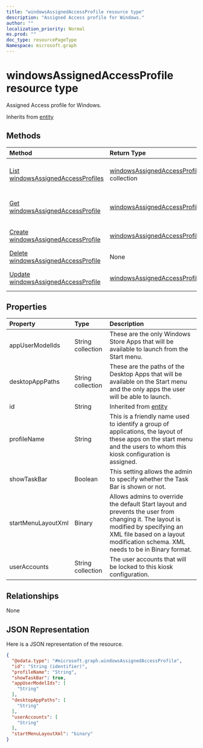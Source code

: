```yaml
---
title: "windowsAssignedAccessProfile resource type"
description: "Assigned Access profile for Windows."
author: ""
localization_priority: Normal
ms.prod: ""
doc_type: resourcePageType
Namespace: microsoft.graph
---
```



# windowsAssignedAccessProfile resource type

Assigned Access profile for Windows.


Inherits from [entity](../resources/entity.md)

## Methods
|Method|Return Type|Description|
|:---|:---|:---|
|[List windowsAssignedAccessProfiles](../api/windowsassignedaccessprofile-list.md)|[windowsAssignedAccessProfile](../resources/windowsAssignedAccessProfile.md) collection|List properties and relationships of the [windowsAssignedAccessProfile](../resources/windowsassignedaccessprofile.md) objects.|
|[Get windowsAssignedAccessProfile](../api/windowsassignedaccessprofile-get.md)|[windowsAssignedAccessProfile](../resources/windowsAssignedAccessProfile.md)|Read properties and relationships of the [windowsAssignedAccessProfile](../resources/windowsassignedaccessprofile.md) object.|
|[Create windowsAssignedAccessProfile](../api/windowsassignedaccessprofile-create.md)|[windowsAssignedAccessProfile](../resources/windowsAssignedAccessProfile.md)|Create a new [windowsAssignedAccessProfile](../resources/windowsassignedaccessprofile.md) object.|
|[Delete windowsAssignedAccessProfile](../api/windowsassignedaccessprofile-delete.md)|None|Deletes a [windowsAssignedAccessProfile](../resources/windowsassignedaccessprofile.md).|
|[Update windowsAssignedAccessProfile](../api/windowsassignedaccessprofile-update.md)|[windowsAssignedAccessProfile](../resources/windowsAssignedAccessProfile.md)|Update the properties of a [windowsAssignedAccessProfile](../resources/windowsassignedaccessprofile.md) object.|

## Properties
|Property|Type|Description|
|:---|:---|:---|
|appUserModelIds|String collection|These are the only Windows Store Apps that will be available to launch from the Start menu.|
|desktopAppPaths|String collection|These are the paths of the Desktop Apps that will be available on the Start menu and the only apps the user will be able to launch.|
|id|String| Inherited from [entity](../resources/entity.md)|
|profileName|String|This is a friendly name used to identify a group of applications, the layout of these apps on the start menu and the users to whom this kiosk configuration is assigned.|
|showTaskBar|Boolean|This setting allows the admin to specify whether the Task Bar is shown or not.|
|startMenuLayoutXml|Binary|Allows admins to override the default Start layout and prevents the user from changing it. The layout is modified by specifying an XML file based on a layout modification schema. XML needs to be in Binary format.|
|userAccounts|String collection|The user accounts that will be locked to this kiosk configuration.|

## Relationships
None

## JSON Representation
Here is a JSON representation of the resource.
<!-- {
  "blockType": "resource",
  "keyProperty": "id",
  "@odata.type": "microsoft.graph.windowsAssignedAccessProfile",
  "baseType": "microsoft.graph.entity",
  "openType": false
}
-->
``` json
{
  "@odata.type": "#microsoft.graph.windowsAssignedAccessProfile",
  "id": "String (identifier)",
  "profileName": "String",
  "showTaskBar": true,
  "appUserModelIds": [
    "String"
  ],
  "desktopAppPaths": [
    "String"
  ],
  "userAccounts": [
    "String"
  ],
  "startMenuLayoutXml": "binary"
}
```

